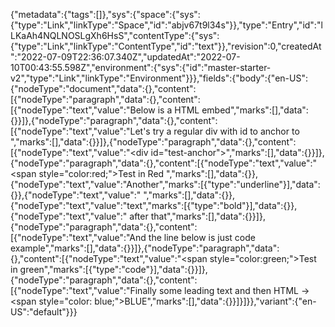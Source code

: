 {"metadata":{"tags":[]},"sys":{"space":{"sys":{"type":"Link","linkType":"Space","id":"abjv67t9l34s"}},"type":"Entry","id":"lLKaAh4NQLNOSLgXh6HsS","contentType":{"sys":{"type":"Link","linkType":"ContentType","id":"text"}},"revision":0,"createdAt":"2022-07-09T22:36:07.340Z","updatedAt":"2022-07-10T00:43:55.598Z","environment":{"sys":{"id":"master-starter-v2","type":"Link","linkType":"Environment"}}},"fields":{"body":{"en-US":{"nodeType":"document","data":{},"content":[{"nodeType":"paragraph","data":{},"content":[{"nodeType":"text","value":"Below is a HTML embed","marks":[],"data":{}}]},{"nodeType":"paragraph","data":{},"content":[{"nodeType":"text","value":"Let's try a regular div with id to anchor to ","marks":[],"data":{}}]},{"nodeType":"paragraph","data":{},"content":[{"nodeType":"text","value":"<div id=\"test-anchor\"></div>","marks":[],"data":{}}]},{"nodeType":"paragraph","data":{},"content":[{"nodeType":"text","value":"<span style=\"color:red;\">Test in Red</span> ","marks":[],"data":{}},{"nodeType":"text","value":"Another","marks":[{"type":"underline"}],"data":{}},{"nodeType":"text","value":" ","marks":[],"data":{}},{"nodeType":"text","value":"text","marks":[{"type":"bold"}],"data":{}},{"nodeType":"text","value":" after that","marks":[],"data":{}}]},{"nodeType":"paragraph","data":{},"content":[{"nodeType":"text","value":"And the line below is just code example","marks":[],"data":{}}]},{"nodeType":"paragraph","data":{},"content":[{"nodeType":"text","value":"<span style=\"color:green;\">Test in green</span>","marks":[{"type":"code"}],"data":{}}]},{"nodeType":"paragraph","data":{},"content":[{"nodeType":"text","value":"Finally some leading text and then HTML -> <span style=\"color: blue;\">BLUE</span>","marks":[],"data":{}}]}]}},"variant":{"en-US":"default"}}}